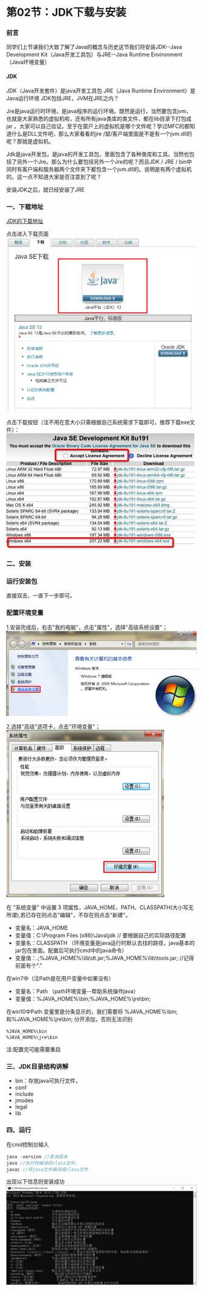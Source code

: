 # 第02节：JDK下载与安装

### 前言

同学们上节课我们大致了解了Java的概念与历史这节我们将安装JDK--Java Development Kit（Java开发工具包）与JRE--Java Runtime Environment（Java环境变量）


#### JDK

JDK（Java开发套件）是java开发工具包
JRE（Java Runtime Environment）是Java运行环境
JDK包括JRE，JVM在JRE之内？

Jre是java运行时环境，是java程序的运行环境。既然是运行，当然要包含jvm，也就是大家熟悉的虚拟机啦，还有所有java类库的类文件，都在lib目录下打包成jar 。大家可以自己验证。至于在窗户上的虚拟机是哪个文件呢？学过MFC的都知道什么是DLL文件吧，那么大家看看的jre /斌/客户端里面是不是有一个jvm.dll的呢？那就是虚拟机。

Jdk是java开发包，是java的开发工具包，里面包含了各种类库和工具。当然也包括了另外一个Jre。那么为什么要包括另外一个Jre的呢？而且JDK / JRE / bin中同时有客户端和服务器两个文件夹下都包含一个jvm.dll的。说明是有两个虚拟机的。这一点不知道大家是否注意到了呢？

安装JDK之后，就已经安装了JRE

### 一、下载地址



[JDK的下载地址](https://www.oracle.com/technetwork/java/javase/downloads/index.html)

点击进入下载页面
![JDK安装](../images/0102_jdkon.png)

点击下载按钮（注不用在意大小只需根据自己系统需求下载即可，推荐下载exe文件）：
![JDK安装](../images/0102_installjdk.jpg)

### 二、安装


### 运行安装包

直接双击，一直下一步即可。

### 配置环境变量

1.安装完成后，右击"我的电脑"，点击"属性"，选择"高级系统设置"；
![JDK安装](../images/0102_environment_variable.png)


2.选择"高级"选项卡，点击"环境变量"；
![JDK安装](../images/0102_environment_variable2.png)

在 "系统变量" 中设置 3 项属性，JAVA_HOME、PATH、CLASSPATH(大小写无所谓),若已存在则点击"编辑"，不存在则点击"新建"。


* 变量名：JAVA_HOME
* 变量值：C:\Program Files (x86)\Java\jdk        // 要根据自己的实际路径配置
* 变量名：CLASSPATH                                 （环境变量是java运行时默认去找的路径，java基本的jar包在里面。配置后可执行cmd中的java命令）
* 变量值：.;%JAVA_HOME%\lib\dt.jar;%JAVA_HOME%\lib\tools.jar;         //记得前面有个"."

在win7中（注Path是在用户变量中如果没有）
* 变量名：Path      （path环境变量--帮助系统操作java）
* 变量值：%JAVA_HOME%\bin;%JAVA_HOME%\jre\bin;

在win10中Path 变量里是分条显示的，我们需要将 %JAVA_HOME%\bin;和%JAVA_HOME%\jre\bin; 分开添加，否则无法识别
```
%JAVA_HOME%\bin
%JAVA_HOME%\jre\bin
```

注:配置完可能需要重启

### 三、JDK目录结构讲解

* bin：存放java可执行文件，
* conf
* include
* jmodes
* legal
* lib

### 四、运行

在cmd控制台输入

``` js
java -version //查询版本
java //执行你编译的class文件。
javac //将java文件编译成class文件
```



出现以下信息则安装成功
![JDK安装](../images/0102_JDK.png)
